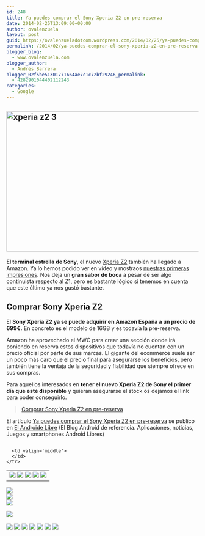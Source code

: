 ```yaml
---
id: 248
title: Ya puedes comprar el Sony Xperia Z2 en pre-reserva
date: 2014-02-25T13:09:00+00:00
author: ovalenzuela
layout: post
guid: https://ovalenzueladotcom.wordpress.com/2014/02/25/ya-puedes-comprar-el-sony-xperia-z2-en-pre-reserva
permalink: /2014/02/ya-puedes-comprar-el-sony-xperia-z2-en-pre-reserva.html
blogger_blog:
  - www.ovalenzuela.com
blogger_author:
  - Andrés Barrera
blogger_02f5be51301771664ae7c1c72bf29246_permalink:
  - 4282901044402112243
categories:
  - Google
---
```

## [<img class="wp-image-128602 aligncenter" alt="xperia z2 3" src="http://www.elandroidelibre.com/wp-content/uploads/2014/02/xperia-z2-3.png" width="566" height="367" />](http://www.elandroidelibre.com/wp-content/uploads/2014/02/xperia-z2-3.png)

**El terminal estrella de Sony**, el nuevo <a href="http://www.elandroidelibre.com/2014/02/sony-xperia-z2.html" target="_blank">Xperia Z2</a> también ha llegado a Amazon. Ya lo hemos podido ver en vídeo y mostraos <a href="http://www.elandroidelibre.com/2014/02/sony-xperia-z2-primeras-impresiones-en-video.html" target="_blank">nuestras primeras impresiones</a>. Nos deja un **gran sabor de boca** a pesar de ser algo continuista respecto al Z1, pero es bastante lógico si tenemos en cuenta que este último ya nos gustó bastante.

## Comprar Sony Xperia Z2

El **Sony Xperia Z2 ya se puede adquirir en Amazon España a un precio de 699€.** En concreto es el modelo de 16GB y es todavía la pre-reserva.

Amazon ha aprovechado el MWC para crear una sección donde irá poniendo en reserva estos dispositivos que todavía no cuentan con un precio oficial por parte de sus marcas. El gigante del ecommerce suele ser un poco más caro que el precio final para asegurarse los beneficios, pero también tiene la ventaja de la seguridad y fiabilidad que siempre ofrece en sus compras.

Para aquellos interesados en **tener el nuevo Xperia Z2 de Sony el primer día que esté disponible** y quieran asegurarse el stock os dejamos el link para poder conseguirlo.

> <a href="http://www.amazon.es/gp/product/B00IMGIRX6/ref=as_li_ss_tl?ie=UTF8&camp=3626&creative=24822&creativeASIN=B00IMGIRX6&linkCode=as2&tag=elandlib-21" target="_blank">Comprar Sony Xperia Z2 en pre-reserva</a>

El artículo [Ya puedes comprar el Sony Xperia Z2 en pre-reserva](http://www.elandroidelibre.com/2014/02/ya-puedes-comprar-el-sony-xperia-z2-en-pre-reserva.html) se publicó en [El Androide Libre](http://www.elandroidelibre.com) (El Blog Android de referencia. Aplicaciones, noticias, Juegos y smartphones Android Libres)


<img width="1" height="1" src="http://rss.feedsportal.com/c/34005/f/617036/s/3785b583/sc/5/mf.gif" border="0" /> 

<div>
  <table border='0'>
    <tr>
      <td valign='middle'>
        <a href="http://share.feedsportal.com/share/twitter/?u=http%3A%2F%2Fwww.elandroidelibre.com%2F2014%2F02%2Fya-puedes-comprar-el-sony-xperia-z2-en-pre-reserva.html&t=Ya+puedes+comprar+el+Sony+Xperia+Z2+en+pre-reserva" target="_blank"><img src="http://res3.feedsportal.com/social/twitter.png" border="0" /></a> <a href="http://share.feedsportal.com/share/facebook/?u=http%3A%2F%2Fwww.elandroidelibre.com%2F2014%2F02%2Fya-puedes-comprar-el-sony-xperia-z2-en-pre-reserva.html&t=Ya+puedes+comprar+el+Sony+Xperia+Z2+en+pre-reserva" target="_blank"><img src="http://res3.feedsportal.com/social/facebook.png" border="0" /></a> <a href="http://share.feedsportal.com/share/linkedin/?u=http%3A%2F%2Fwww.elandroidelibre.com%2F2014%2F02%2Fya-puedes-comprar-el-sony-xperia-z2-en-pre-reserva.html&t=Ya+puedes+comprar+el+Sony+Xperia+Z2+en+pre-reserva" target="_blank"><img src="http://res3.feedsportal.com/social/linkedin.png" border="0" /></a> <a href="http://share.feedsportal.com/share/gplus/?u=http%3A%2F%2Fwww.elandroidelibre.com%2F2014%2F02%2Fya-puedes-comprar-el-sony-xperia-z2-en-pre-reserva.html&t=Ya+puedes+comprar+el+Sony+Xperia+Z2+en+pre-reserva" target="_blank"><img src="http://res3.feedsportal.com/social/googleplus.png" border="0" /></a> <a href="http://share.feedsportal.com/share/email/?u=http%3A%2F%2Fwww.elandroidelibre.com%2F2014%2F02%2Fya-puedes-comprar-el-sony-xperia-z2-en-pre-reserva.html&t=Ya+puedes+comprar+el+Sony+Xperia+Z2+en+pre-reserva" target="_blank"><img src="http://res3.feedsportal.com/social/email.png" border="0" /></a>
      </td>
      
      <td valign='middle'>
      </td>
    </tr>
  </table>
</div>

[<img src="http://da.feedsportal.com/r/186531087590/u/49/f/617036/c/34005/s/3785b583/sc/5/rc/1/rc.img" border="0" />](http://da.feedsportal.com/r/186531087590/u/49/f/617036/c/34005/s/3785b583/sc/5/rc/1/rc.htm)  
[<img src="http://da.feedsportal.com/r/186531087590/u/49/f/617036/c/34005/s/3785b583/sc/5/rc/2/rc.img" border="0" />](http://da.feedsportal.com/r/186531087590/u/49/f/617036/c/34005/s/3785b583/sc/5/rc/2/rc.htm)  
[<img src="http://da.feedsportal.com/r/186531087590/u/49/f/617036/c/34005/s/3785b583/sc/5/rc/3/rc.img" border="0" />](http://da.feedsportal.com/r/186531087590/u/49/f/617036/c/34005/s/3785b583/sc/5/rc/3/rc.htm)

[<img src="http://da.feedsportal.com/r/186531087590/u/49/f/617036/c/34005/s/3785b583/a2.img" border="0" />](http://da.feedsportal.com/r/186531087590/u/49/f/617036/c/34005/s/3785b583/a2.htm)
<img width="1" height="1" src="http://pi.feedsportal.com/r/186531087590/u/49/f/617036/c/34005/s/3785b583/a2t.img" border="0" /> 

<div>
  <a href="http://feeds.feedburner.com/~ff/elandroidelibre?a=bz4vkdFK5Fk:ChQk2ujocjg:ecdYMiMMAMM"><img src="http://feeds.feedburner.com/~ff/elandroidelibre?d=ecdYMiMMAMM" border="0" /></a> <a href="http://feeds.feedburner.com/~ff/elandroidelibre?a=bz4vkdFK5Fk:ChQk2ujocjg:V_sGLiPBpWU"><img src="http://feeds.feedburner.com/~ff/elandroidelibre?i=bz4vkdFK5Fk:ChQk2ujocjg:V_sGLiPBpWU" border="0" /></a> <a href="http://feeds.feedburner.com/~ff/elandroidelibre?a=bz4vkdFK5Fk:ChQk2ujocjg:7Q72WNTAKBA"><img src="http://feeds.feedburner.com/~ff/elandroidelibre?d=7Q72WNTAKBA" border="0" /></a> <a href="http://feeds.feedburner.com/~ff/elandroidelibre?a=bz4vkdFK5Fk:ChQk2ujocjg:dnMXMwOfBR0"><img src="http://feeds.feedburner.com/~ff/elandroidelibre?d=dnMXMwOfBR0" border="0" /></a> <a href="http://feeds.feedburner.com/~ff/elandroidelibre?a=bz4vkdFK5Fk:ChQk2ujocjg:yIl2AUoC8zA"><img src="http://feeds.feedburner.com/~ff/elandroidelibre?d=yIl2AUoC8zA" border="0" /></a> <a href="http://feeds.feedburner.com/~ff/elandroidelibre?a=bz4vkdFK5Fk:ChQk2ujocjg:qj6IDK7rITs"><img src="http://feeds.feedburner.com/~ff/elandroidelibre?d=qj6IDK7rITs" border="0" /></a> <a href="http://feeds.feedburner.com/~ff/elandroidelibre?a=bz4vkdFK5Fk:ChQk2ujocjg:I9og5sOYxJI"><img src="http://feeds.feedburner.com/~ff/elandroidelibre?d=I9og5sOYxJI" border="0" /></a>
</div>

<img src="http://feeds.feedburner.com/~r/elandroidelibre/~4/bz4vkdFK5Fk" height="1" width="1" />